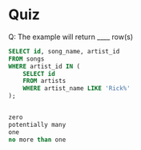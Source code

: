 # Quiz

Q: The example will return ____ row(s)

```sql
SELECT id, song_name, artist_id
FROM songs
WHERE artist_id IN (
    SELECT id
    FROM artists
    WHERE artist_name LIKE 'Rick%'
);


zero
potentially many
one
no more than one